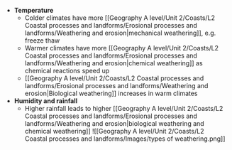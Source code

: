 - **Temperature**
	- Colder climates have more [[Geography A level/Unit 2/Coasts/L2 Coastal processes and landforms/Erosional processes and landforms/Weathering and erosion|mechanical weathering]], e.g. freeze thaw
	- Warmer climates have more [[Geography A level/Unit 2/Coasts/L2 Coastal processes and landforms/Erosional processes and landforms/Weathering and erosion|chemical weathering]] as chemical reactions speed up
	- [[Geography A level/Unit 2/Coasts/L2 Coastal processes and landforms/Erosional processes and landforms/Weathering and erosion|Biological weathering]] increases in warm climates
- **Humidity and rainfall**
	- Higher rainfall leads to higher [[Geography A level/Unit 2/Coasts/L2 Coastal processes and landforms/Erosional processes and landforms/Weathering and erosion|biological weathering and chemical weathering]]
![[Geography A level/Unit 2/Coasts/L2 Coastal processes and landforms/Images/types of weathering.png]]